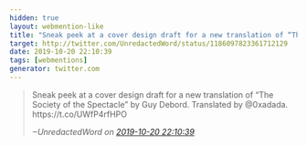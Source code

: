 ```yaml
---
hidden: true
layout: webmention-like
title: "Sneak peek at a cover design draft for a new translation of “The Society of the Spectacle” by Guy Debord. Translated by @0xadada. https://t.co/UWfP4rfHPO"
target: http://twitter.com/UnredactedWord/status/1186097823361712129
date: 2019-10-20 22:10:39
tags: [webmentions]
generator: twitter.com
---
```




<blockquote class="external-citation">
  <p>
    Sneak peek at a cover design draft for a new translation of “The Society of the Spectacle” by Guy Debord. Translated by @0xadada. https://t.co/UWfP4rfHPO
  </p>
  <cite>‒<span class="p-author p-name">UnredactedWord</span>
    on
    <a href="http://twitter.com/UnredactedWord/status/1186097823361712129" rel="external nofollow" target="_blank">2019-10-20 22:10:39</a>
  </cite>
</blockquote>



